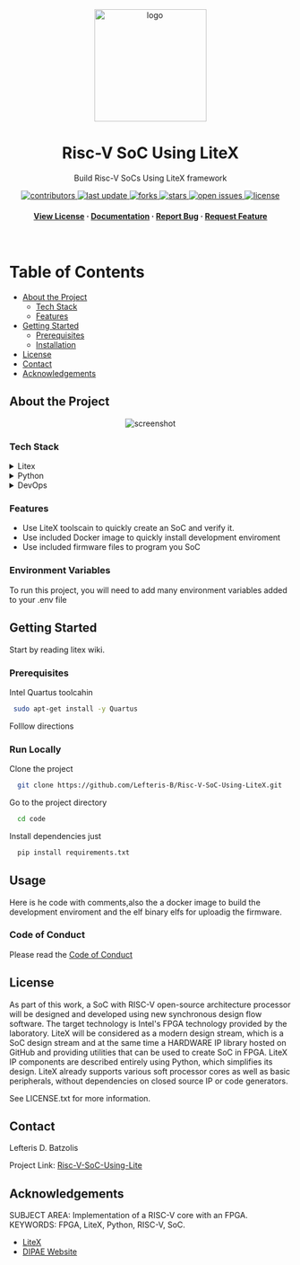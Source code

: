 <div align="center">

  <img src="https://oikonomologos.gr/wp-content/uploads/2020/05/diethnes-panepistimio-ellados-dipae.png" alt="logo" width="200" height="auto" />
  <h1>Risc-V SoC Using LiteX</h1>
  
  <p>
    Build Risc-V SoCs Using LiteX framework 
  </p>

  
<!-- Badges -->
<p>
  <a href="https://github.com/Lefteris-B/Risc-V-SoC-Using-LiteX/graphs/contributors">
    <img src="https://img.shields.io/github/contributors/Louis3797/awesome-readme-template" alt="contributors" />
  </a>
  <a href="https://github.com/Lefteris-B/Risc-V-SoC-Using-Lite">
    <img src="https://img.shields.io/github/last-commit/Louis3797/awesome-readme-template" alt="last update" />
  </a>
  <a href="https://github.com/Lefteris-B/Risc-V-SoC-Using-Litee/network/members">
    <img src="https://img.shields.io/github/forks/Louis3797/awesome-readme-template" alt="forks" />
  </a>
  <a href="https://github.com/Lefteris-B/Risc-V-SoC-Using-LiteX/stargazers">
    <img src="https://img.shields.io/github/stars/Louis3797/awesome-readme-template" alt="stars" />
  </a>
  <a href="https://github.com/Lefteris-B/Risc-V-SoC-Using-LiteX/issues/new/choose">
    <img src="https://img.shields.io/github/issues/Louis3797/awesome-readme-template" alt="open issues" />
  </a>
  <a href="ttps://github.com/Lefteris-B/Risc-V-SoC-Using-LiteX/blob/master/LICENSE.mdE">
    <img src="https://img.shields.io/github/license/Louis3797/awesome-readme-template.svg" alt="license" />
  </a>
</p>
   
<h4>
    <a href="https://github.com/Lefteris-B/Risc-V-SoC-Using-LiteX/blob/master/LICENSE.md">View License</a>
  <span> · </span>
    <a href="https://github.com/enjoy-digital/litex/wiki">Documentation</a>
  <span> · </span>
    <a href="https://github.com/Lefteris-B/Risc-V-SoC-Using-LiteX/issues/new/choose">Report Bug</a>
  <span> · </span>
    <a href="https://github.com/Lefteris-B/Risc-V-SoC-Using-LiteX/issues/new/choose">Request Feature</a>
  </h4>
</div>

<br />

<!-- Table of Contents -->
# Table of Contents

- [About the Project](#about-the-project)
  * [Tech Stack](#tech-stack)
  * [Features](#features)
- [Getting Started](#getting-started)
  * [Prerequisites](#prerequisites)
  * [Installation](#installation)
- [License](#license)
- [Contact](#contact)
- [Acknowledgements](#acknowledgements)
  

<!-- About the Project -->
## About the Project

<div align="center"> 
  <img src="https://www.openarchives.gr/aggregator-openarchives/portal/organisations/logo/ihu/el/file/ihu.jpeg" alt="screenshot" />
</div>


<!-- TechStack -->
### Tech Stack

<details>
  <summary>Litex</summary>
  <ul>
    <li><a href="https://github.com/enjoy-digital/litex">LiteX</a></li>
    <li><a href="https://github.com/litex-hub/litex-boards">LiteX Boards</a></li>
    <li><a href="https://github.com/enjoy-digital/litex/wiki">Wiki</a></li>
  </ul>
</details>

<details>
<summary>Python</summary>
  <ul>
    <li><a href="https://www.python.org/downloads/release/python-370/">Python 3.7</a></li>
    <li><a href="https://pypi.org/project/pip/">pip</a></li>
  </ul>
</details>

<details>
<summary>DevOps</summary>
  <ul>
    <li><a href="https://www.docker.com/">Docker</a></li>
    <li><a href="https://www.jenkins.io/">Jenkins</a></li>
    <li><a href="https://ninja-build.org/manual.html">ninja</a></li>
    <li><a href="https://opensource.com/article/18/8/what-how-makefile">makefile</a></li>
  </ul>
</details>

<!-- Features -->
### Features

- Use LiteX toolscain to quickly create an SoC and verify it.
- Use included Docker image to quickly install development enviroment
- Use included firmware files to program you SoC


<!-- Env Variables -->
### Environment Variables

To run this project, you will need to add many  environment variables added  to your .env file

<!-- Getting Started -->
## Getting Started
Start by reading litex wiki.

<!-- Prerequisites -->
### Prerequisites

Intel Quartus toolcahin

```bash
 sudo apt-get install -y Quartus
```

<!-- Installation -->

Folllow directions

<!-- Run Locally -->
### Run Locally

Clone the project

```bash
  git clone https://github.com/Lefteris-B/Risc-V-SoC-Using-LiteX.git
```

Go to the project directory

```bash
  cd code
```

Install dependencies
just
```bash
  pip install requirements.txt
``` 


<!-- Usage -->
## Usage

Here is he code with comments,also the a docker image to build the development enviroment and the elf binary elfs for uploadig the firmware.

<!-- Roadmap -->


<!-- Code of Conduct -->
### Code of Conduct

Please read the [Code of Conduct](https://docs.github.com/en/site-policy/github-terms/github-event-code-of-conduct#:~:text=GitHub%20is%20dedicated%20to%20providing,nationality%2C%20or%20level%20of%20experience.d)


<!-- License -->
## License

As part of this work, a SoC with RISC-V open-source architecture processor will be designed and developed using new synchronous design flow software.
The target technology is Intel's FPGA technology provided by the laboratory. 
LiteX will be considered as a modern design stream, which is a SoC design stream 
and at the same time a HARDWARE IP library hosted on GitHub and providing utilities
that can be used to create SoC in FPGA.
LiteX IP components are described entirely using Python,
which simplifies its design. LiteX already supports various soft processor cores
as well as basic peripherals, without dependencies on closed source IP or code generators.


See LICENSE.txt for more information.


<!-- Contact -->
## Contact

Lefteris D. Batzolis

Project Link: [Risc-V-SoC-Using-Lite](https://github.com/Lefteris-B/Risc-V-SoC-Using-LiteXe)

<!-- Acknowledgments -->
## Acknowledgements
SUBJECT AREA: Implementation of a RISC-V core with an FPGA. 
KEYWORDS: FPGA, LiteX, Python, RISC-V, SoC.

 - [LiteX](https://github.com/enjoy-digital/litex)
 - [DIPAE Website](https://cs.ihu.gr/)
 
